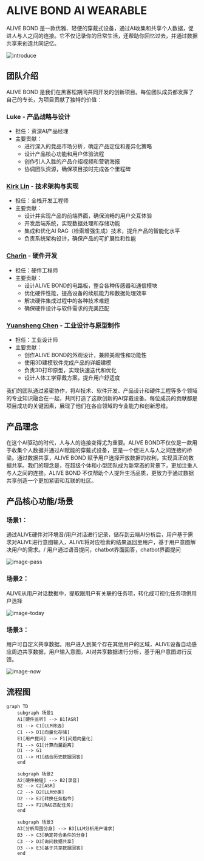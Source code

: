 # ALIVE BOND AI WEARABLE

ALIVE BOND 是一款优雅、轻便的穿戴式设备，通过AI收集和共享个人数据，促进人与人之间的连接。它不仅记录你的日常生活，还帮助你回忆过去，并通过数据共享来创造共同记忆。

![introduce](README.assets/introduce.png)

## 团队介绍

ALIVE BOND 是我们在黑客松期间共同开发的创新项目。每位团队成员都发挥了自己的专长，为项目贡献了独特的价值：

### Luke - 产品战略与设计
- 担任：资深AI产品经理
- 主要贡献：
    - 进行深入的竞品市场分析，确定产品定位和差异化策略
    - 设计产品核心功能和用户体验流程
    - 创作引人入胜的产品介绍视频和营销海报
    - 协调团队资源，确保项目按时完成各个里程碑

### [Kirk Lin](https://github.com/kirklin) - 技术架构与实现
- 担任：全栈开发工程师
- 主要贡献：
    - 设计并实现产品的前端界面，确保流畅的用户交互体验
    - 开发后端系统，实现数据处理和存储功能
    - 集成和优化AI RAG（检索增强生成）技术，提升产品的智能化水平
    - 负责系统架构设计，确保产品的可扩展性和性能

### [Charin](https://github.com/wing0night) - 硬件开发
- 担任：硬件工程师
- 主要贡献：
  - 设计ALIVE BOND的电路板，整合各种传感器和通信模块
  - 优化硬件性能，提高设备的续航能力和数据处理效率
  - 解决硬件集成过程中的各种技术难题
  - 确保硬件设计与软件需求的完美匹配

### [Yuansheng Chen](https://github.com/YuanshengC) - 工业设计与原型制作
- 担任：工业设计师
- 主要贡献：
    - 创作ALIVE BOND的外观设计，兼顾美观性和功能性
    - 使用3D建模软件完成产品的详细建模
    - 负责3D打印原型，实现快速迭代和优化
    - 设计人体工学穿戴方案，提升用户舒适度

我们的团队通过紧密协作，将AI技术、软件开发、产品设计和硬件工程等多个领域的专业知识融合在一起，共同打造了这款创新的AI穿戴设备。每位成员的贡献都是项目成功的关键因素，展现了他们在各自领域的专业能力和创新思维。

## 产品理念

在这个AI驱动的时代，人与人的连接变得尤为重要。ALIVE BOND不仅仅是一款用于收集个人数据并通过AI赋能的穿戴式设备，更是一个促进人与人之间连接的桥梁。通过数据共享，ALIVE BOND 赋予用户选择开放数据的权利，实现真正的数据共享。我们的理念是，在超级个体和小型团队成为新常态的背景下，更加注重人与人之间的连接。ALIVE BOND 不仅帮助个人提升生活品质，更致力于通过数据共享创造一个更加紧密和互联的社区。

## 产品核心功能/场景

### 场景1：

通过ALIVE硬件对环境音/用户对话进行记录，储存到云端AI分析后，用户基于需求对ALIVE进行意图输入，ALIVE将对应检索的结果返回至用户，基于用户意图解决用户的需求。/ 用户通过语音提问，chatbot界面回答，chatbot界面提问

![image-pass](README.assets/pass.png)

### 场景2：

ALIVE从用户对话数据中，提取跟用户有关联的任务项，转化成可视化任务项供用户选择

![image-today](README.assets/today.png)

### 场景3：

用户可自定义共享数据。用户进入到某个存在其他用户的区域，ALIVE设备自动感应周边共享数据，用户输入意图，AI对共享数据进行分析，基于用户意图进行反馈。

![image-now](README.assets/now.png)

## 流程图

```mermaid
graph TD
    subgraph 场景1
    A1[硬件监听] --> B1[ASR]
    B1 --> C1[LLM筛选]
    C1 --> D1[向量化存储]
    E1[用户提问] --> F1[问题向量化]
    F1 --> G1[计算向量距离]
    D1 --> G1
    G1 --> H1[结合历史数据回答]
    end

    subgraph 场景2
    A2[硬件按钮] --> B2[录音]
    B2 --> C2[ASR]
    C2 --> D2[LLM分类]
    D2 --> E2[转换任务指令]
    E2 --> F2[RAG匹配任务]
    end

    subgraph 场景3
    A3[分析周围分身] --> B3[LLM分析用户请求]
    B3 --> C3[确定符合条件的分身]
    C3 --> D3[询问数据共享]
    D3 --> E3[基于共享数据回答]
    end
```

